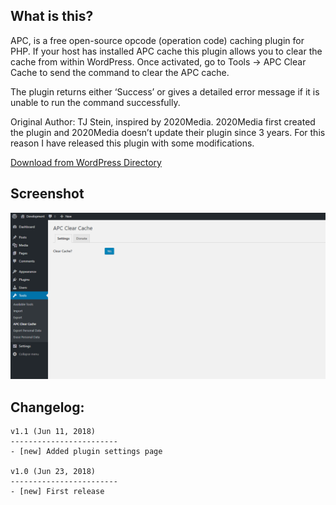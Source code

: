 
What is this?
---------------
APC, is a free open-source opcode (operation code) caching plugin for PHP. If your host has installed APC cache this plugin allows you to clear the cache from within WordPress. Once activated, go to Tools -> APC Clear Cache to send the command to clear the APC cache.

The plugin returns either ‘Success’ or gives a detailed error message if it is unable to run the command successfully.

Original Author: TJ Stein, inspired by 2020Media. 2020Media first created the plugin and 2020Media doesn’t update their plugin since 3 years. For this reason I have released this plugin with some modifications.

[Download from WordPress Directory](https://wordpress.org/plugins/apc-clear-cache/)

Screenshot
----------------------
![Plugin Page](https://github.com/mdobydullah/apc-clear-cache/raw/master/screenshot-1.png)

Changelog:
----------------------
```
v1.1 (Jun 11, 2018)
------------------------
- [new] Added plugin settings page

v1.0 (Jun 23, 2018)
------------------------
- [new] First release
```